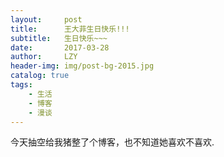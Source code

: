 ```yaml
---
layout:     post
title:      王大菲生日快乐!!!
subtitle:   生日快乐~~~
date:       2017-03-28
author:     LZY
header-img: img/post-bg-2015.jpg
catalog: true
tags:
    - 生活
    - 博客
    - 漫谈
---
```



今天抽空给我猪整了个博客，也不知道她喜欢不喜欢.




